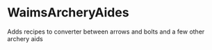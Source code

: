 # WaimsArcheryAides
Adds recipes to converter between arrows and bolts and a few other archery aids
